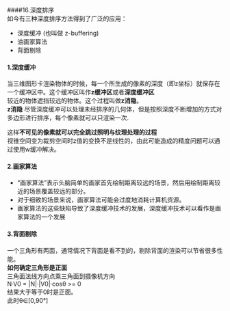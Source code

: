 ####16.深度排序  
如今有三种深度排序方法得到了广泛的应用：  

* 深度缓冲 (也叫做 z-buffering)
* 油画家算法
* 背面剔除  

#### 1.深度缓冲  
当三维图形卡渲染物体的时候，每一个所生成的像素的深度（即z坐标）就保存在一个缓冲区中。这个缓冲区叫作**z缓冲区**或者**深度缓冲区**    
较近的物体遮挡较远的物体。这个过程叫做**z消隐**。  
**z消隐** 尽管深度缓冲可以处理未经排序的几何体，但是按照深度不断增加的方式对多边形进行排序，每个像素就可以只渲染一次.  

这样**不可见的像素就可以完全跳过照明与纹理处理的过程**  
视锥空间变为裁剪空间时z值的变换不是线性的，由此可能造成的精度问题可以通过使用w缓冲解决。  
#### 2.画家算法  
* “画家算法”表示头脑简单的画家首先绘制距离较远的场景，然后用绘制距离较近的场景覆盖较远的部分。
* 对于细致的场景来说，画家算法可能会过度地消耗计算机资源。  
* 画家算法的这些缺陷导致了深度缓冲技术的发展，深度缓冲技术可以看作是画家算法的一个发展   

#### 3.背面剔除  
一个三角形有两面，通常情况下背面是看不到的，剔除背面的渲染可以节省很多性能。  
**如何确定三角形是正面**  
三角面法线方向点乘三角面到摄像机方向  
N·V0 = |N|·|V0|·cosθ >= 0   
结果大于等于0时是正面。  
此时θ∈[0,90°]